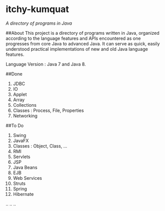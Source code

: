 # itchy-kumquat
*A directory of programs in Java*


##About
This project is a directory of programs written in Java, organized according to the language features and APIs encountered as one progresses from core Java to advanced Java. It can serve as quick, easily understood practical implementations of new and old Java language features. 

Language Version : Java 7 and Java 8.

##Done
1. JDBC
2. IO
3. Applet
4. Array
5. Collections
6. Classes : Process, File, Properties
7. Networking


##To Do
1. Swing
2. JavaFX
3. Classes : Object, Class, ...
4. RMI
5. Servlets
6. JSP
7. Java Beans
8. EJB
9. Web Services
10. Struts
11. Spring
12. Hibernate

..
..
..
